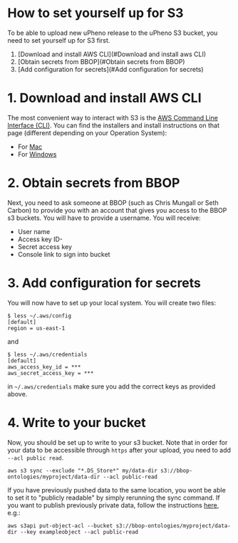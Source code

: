 # How to set yourself up for S3

To be able to upload new uPheno release to the uPheno S3 bucket, you need to set yourself up for S3 first.

1. [Download and install AWS CLI](#Download and install aws CLI)
2. [Obtain secrets from BBOP](#Obtain secrets from BBOP)
3. [Add configuration for secrets](#Add configuration for secrets)


# 1. Download and install AWS CLI

The most convenient way to interact with S3 is the [AWS Command Line Interface (CLI)](https://aws.amazon.com/cli/). You can find the installers and install instructions on that page (different depending on your Operation System):
- For [Mac](https://docs.aws.amazon.com/cli/latest/userguide/install-cliv2-mac.html)
- For [Windows](https://docs.aws.amazon.com/cli/latest/userguide/install-cliv2-windows.html)

# 2. Obtain secrets from BBOP

Next, you need to ask someone at BBOP (such as Chris Mungall or Seth Carbon) to provide you with an account that gives you access to the BBOP s3 buckets. You will have to provide a username. You will receive:
- User name
- Access key ID-
- Secret access key
- Console link to sign into bucket

# 3. Add configuration for secrets

You will now have to set up your local system. You will create two files:

```
$ less ~/.aws/config 
[default]
region = us-east-1
```

and 

```
$ less ~/.aws/credentials
[default]
aws_access_key_id = ***
aws_secret_access_key = ***
```

in `~/.aws/credentials` make sure you add the correct keys as provided above.

# 4. Write to your bucket

Now, you should be set up to write to your s3 bucket. Note that in order for your data to be accessible through `https` after your upload, you need to add `--acl public read`.

```
aws s3 sync --exclude "*.DS_Store*" my/data-dir s3://bbop-ontologies/myproject/data-dir --acl public-read
```

If you have previously pushed data to the same location, you wont be able to set it to "publicly readable" by simply rerunning the sync command. If you want to publish previously private data, follow the instructions [here](https://aws.amazon.com/premiumsupport/knowledge-center/read-access-objects-s3-bucket/), e.g.:

```
aws s3api put-object-acl --bucket s3://bbop-ontologies/myproject/data-dir --key exampleobject --acl public-read
```